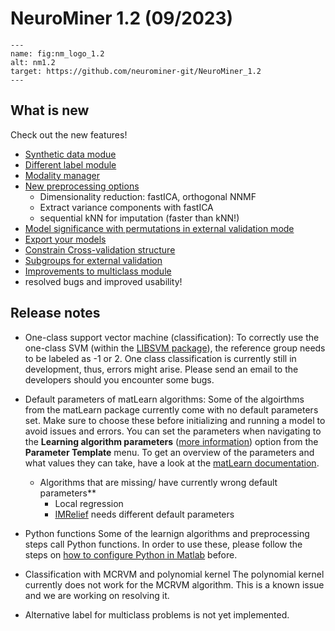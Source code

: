 # NeuroMiner 1.2 (09/2023)
```{figure} Images/splash.png
---
name: fig:nm_logo_1.2
alt: nm1.2
target: https://github.com/neurominer-git/NeuroMiner_1.2
---
```

## What is new
Check out the new features! 

- [Synthetic data modue](4.2.16_paramtemp_synthetic_data)
- [Different label module](4.2.15_paramtemp_different_label)
- [Modality manager](input_data)
- [New preprocessing options](preprocessing_pipeline) 
    - Dimensionality reduction: fastICA, orthogonal NNMF
    - Extract variance components with fastICA
    - sequential kNN for imputation (faster than kNN!)
- [Model significance with permutations in external validation mode](OOCV_analysis)
- [Export your models](4.2.17_paramtemp_export_model)
- [Constrain Cross-validation structure](3.2.01_paramtemp_cv_settings)
- [Subgroups for external validation](OOCV_analysis)
- [Improvements to multiclass module](3.2.14_paramtemp_multigroup)
- resolved bugs and improved usability!


## Release notes

- One-class support vector machine (classification): To correctly use the one-class SVM (within the [LIBSVM package](https://www.csie.ntu.edu.tw/~cjlin/libsvm/)), the reference group needs to be labeled as -1 or 2. One class classification is currently still in development, thus, errors might arise. Please send an email to the developers should you encounter some bugs. 

- Default parameters of matLearn algorithms: Some of the algoirthms from the matLearn package currently come with no default parameters set. Make sure to choose these before initializing and running a model to avoid issues and errors. You can set the parameters when navigating to the **Learning algorithm parameters** ([more information](learning_algorithm_parameters)) option from the **Parameter Template** menu. To get an overview of the parameters and what values they can take, have a look at the [matLearn documentation](https://www.cs.ubc.ca/~schmidtm/Software/matLearn.html).

    - Algorithms that are missing/ have currently wrong default parameters**
        - Local regression 
        - [IMRelief](https://dl.acm.org/doi/abs/10.1016/j.compbiolchem.2019.03.017) needs different default parameters


- Python functions
Some of the learnign algorithms and preprocessing steps call Python functions. In order to use these, please follow the steps on [how to configure Python in Matlab](python_matlab) before. 

- Classification with MCRVM and polynomial kernel
The polynomial kernel currently does not work for the MCRVM algorithm. This is a known issue and we are working on resolving it. 

- Alternative label for multiclass problems is not yet implemented.

